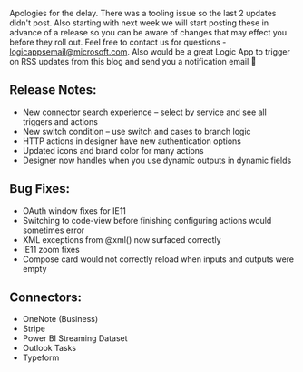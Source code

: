 Apologies for the delay.  There was a tooling issue so the last 2 updates didn't post.  Also starting with next week we will start posting these in advance of a release so you can be aware of changes that may effect you before they roll out.  Feel free to contact us for questions - [logicappsemail@microsoft.com](mailto:logicappsemail@microsoft.com).  Also would be a great Logic App to trigger on RSS updates from this blog and send you a notification email 🙂

## Release Notes:
* New connector search experience – select by service and see all triggers and actions
* New switch condition – use switch and cases to branch logic
* HTTP actions in designer have new authentication options
* Updated icons and brand color for many actions
* Designer now handles when you use dynamic outputs in dynamic fields

## Bug Fixes:
* OAuth window fixes for IE11
* Switching to code-view before finishing configuring actions would sometimes error
* XML exceptions from @xml() now surfaced correctly
* IE11 zoom fixes
* Compose card would not correctly reload when inputs and outputs were empty

## Connectors:
* OneNote (Business)
* Stripe
* Power BI Streaming Dataset
* Outlook Tasks
* Typeform
